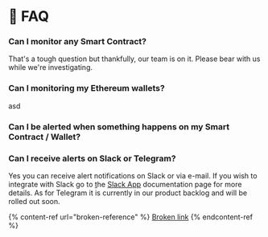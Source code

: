 # 🤔 FAQ

### Can I monitor any Smart Contract?

That's a tough question but thankfully, our team is on it. Please bear with us while we're investigating.

### Can I monitoring my Ethereum wallets?

asd

### Can I be alerted when something happens on my Smart Contract / Wallet?

### Can I receive alerts on Slack or Telegram?

Yes you can receive alert notifications on Slack or via e-mail. If you wish to integrate with Slack go to [t](broken-reference)he [Slack App](broken-reference) documentation page for more details. As for Telegram it is currently in our product backlog and will be rolled out soon.

{% content-ref url="broken-reference" %}
[Broken link](broken-reference)
{% endcontent-ref %}
